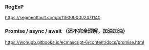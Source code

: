 ### RegExP
https://segmentfault.com/a/1190000002471140
### Promise / async / await （还不完全理解，加油加油）
https://wohugb.gitbooks.io/ecmascript-6/content/docs/promise.html
